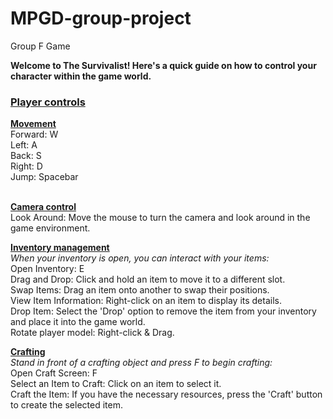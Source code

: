 # MPGD-group-project <br>
Group F Game <br>

<b>Welcome to The Survivalist! Here's a quick guide on how to control your character within the game world. </b>

<h3><ins>Player controls</ins></h3>
<ins><b>Movement</b></ins> <br>
Forward: W <br>
Left: A <br>
Back: S <br>
Right: D <br>
Jump: Spacebar <br> <br>

<ins><b>Camera control</b></ins> <br>
Look Around: Move the mouse to turn the camera and look around in the game environment. <br>

<ins><b>Inventory management</b></ins> <br>
*When your inventory is open, you can interact with your items:* <br>
Open Inventory: E <br>
Drag and Drop: Click and hold an item to move it to a different slot. <br>
Swap Items: Drag an item onto another to swap their positions. <br>
View Item Information: Right-click on an item to display its details. <br>
Drop Item: Select the 'Drop' option to remove the item from your inventory and place it into the game world. <br>
Rotate player model: Right-click & Drag. <br>

<ins><b>Crafting</b></ins> <br>
*Stand in front of a crafting object and press F to begin crafting:* <br>
Open Craft Screen: F <br>
Select an Item to Craft: Click on an item to select it. <br>
Craft the Item: If you have the necessary resources, press the 'Craft' button to create the selected item. <br>
